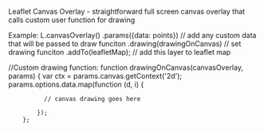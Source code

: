 Leaflet Canvas Overlay - straightforward full screen canvas overlay that calls custom user function for drawing

Example:
 L.canvasOverlay()
            .params({data: points})     // add any custom data that will be passed to draw funciton
            .drawing(drawingOnCanvas)   // set drawing funciton
            .addTo(leafletMap);         // add this layer to leaflet map
            

//Custom drawing function:
   function drawingOnCanvas(canvasOverlay, params) {
            var ctx = params.canvas.getContext('2d');
            params.options.data.map(function (d, i) {
            
              // canvas drawing goes here
            
            });
        };
